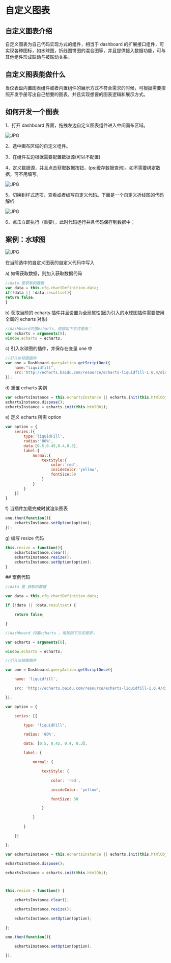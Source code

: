 # 自定义图表

## 自定义图表介绍

自定义图表为自己代码实现方式的组件，相当于 dashboard 的扩展接口组件，可实现各种图标，如水球图，折线图饼图的混合图等，并且提供接入数据功能，可与其他组件形成联动与被联动关系。

## 自定义图表能做什么

当仪表盘内置图表组件或者内置组件的展示方式不符合需求的时候，可根据需要按照开发手册写出自己想要的图表，并且实现想要的图表逻辑和展示方式。

## 如何开发一个图表

1、打开 dashboard 界面，拖拽左边自定义图表组件进入中间画布区域。

![JPG](../../img/1.jpg)

2、选中画布区域的自定义组件。

3、在组件左边根据需要配置数据源(可以不配置)

4、定义数据源，并且点击获取数据按钮，(ps:缓存数据查询)。如不需要绑定数据，可不用填写。

![JPG](../../img/2.jpg)

5、切换到样式选项，查看或者编写自定义代码。下面是一个自定义折线图的代码解析

![JPG](../../img/3.jpg)

6、点击立即执行（重要），此时代码运行并且代码保存到数据中；

## 案例：水球图

![JPG](../../img/4.jpg)

在当前选中的自定义图表的自定义代码中写入

a) 如需获取数据，则加入获取数据代码

```javascript
//data 是获取的数据
var data = this.cfg.chartDefinition.data;
if(!data || !data.resultset){
return false;
}
```

b) 获取当前的 echarts 插件并且设置为全局属性(因为引入的水球图插件需要使用全局的 echarts 对象)

```javascript
//dashboard内置echarts，用按如下方式使用：
var echarts = arguments[0];
window.echarts = echarts;
```

c) 引入水球图的插件，并保存在变量 one 中

```javascript
//引入水球图插件
var one = Dashboard.queryAction.getScriptOne({
    name:"liquidfill",
    src:'http://echarts.baidu.com/resource/echarts-liquidfill-1.0.4/dist/echarts-liquidfill.js'
});
```

d) 重置 echarts 实例

```javascript
var echartsInstance = this.echartsInstance || echarts.init(this.htmlObj);
echartsInstance.dispose();
echartsInstance = echarts.init(this.htmlObj);
```

e) 定义 echarts 所需 option

```javascript
var option = {
    series:[{
        type:'liquidFill',
        radius:'80%',
        data:[0.5,0.45,0.4,0.3],
        label:{
            normal:{
                textStyle:{
                    color:'red',
                    insideColor:'yellow',
                    fontSize:50
                }
            }
        }
    }]
}
```

f) 当插件加载完成时就渲染图表

```javascript
one.then(function(){
    echartsInstance.setOption(option);
});
```

g) 编写 resize 代码

```javascript
this.resize = function(){
    echartsInstance.clear();
    echartsInstance.resize();
    echartsInstance.setOption(option);
}
```

## 案例代码

```javascript
//data 是 获取的数据

var data = this.cfg.chartDefinition.data;

if (!data || !data.resultset) {

    return false;

}

//dashboard 内置echarts ，用按如下方式使用；

var echarts = arguments[0];

window.echarts = echarts;

//引入水球图插件

var one = Dashboard.queryAction.getScriptOnce({

    name: 'liquidfill',

    src: 'http://echarts.baidu.com/resource/echarts-liquidfill-1.0.4/dist/echarts-liquidfill.js'

});

var option = {

    series: [{

        type: 'liquidFill',

        radius: '80%',

        data: [0.5, 0.45, 0.4, 0.3],

        label: {

            normal: {

                textStyle: {

                    color: 'red',

                    insideColor: 'yellow',

                    fontSize: 50

                }

            }

        }

    }]

};

var echartsInstance = this.echartsInstance || echarts.init(this.htmlObj);

echartsInstance.dispose();

echartsInstance = echarts.init(this.htmlObj);



this.resize = function() {

    echartsInstance.clear();

    echartsInstance.resize();

    echartsInstance.setOption(option);

};

one.then(function(){

    echartsInstance.setOption(option);

});
```
